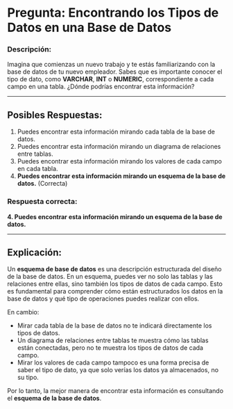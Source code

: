 # Pregunta: Encontrando los Tipos de Datos en una Base de Datos

### Descripción:
Imagina que comienzas un nuevo trabajo y te estás familiarizando con la base de datos de tu nuevo empleador. Sabes que es importante conocer el tipo de dato, como **VARCHAR**, **INT** o **NUMERIC**, correspondiente a cada campo en una tabla. ¿Dónde podrías encontrar esta información?

---

## Posibles Respuestas:
1. Puedes encontrar esta información mirando cada tabla de la base de datos.
2. Puedes encontrar esta información mirando un diagrama de relaciones entre tablas.
3. Puedes encontrar esta información mirando los valores de cada campo en cada tabla.
4. **Puedes encontrar esta información mirando un esquema de la base de datos.** (Correcta)

### Respuesta correcta:
**4. Puedes encontrar esta información mirando un esquema de la base de datos.**

---

## Explicación:
Un **esquema de base de datos** es una descripción estructurada del diseño de la base de datos. En un esquema, puedes ver no solo las tablas y las relaciones entre ellas, sino también los tipos de datos de cada campo. Esto es fundamental para comprender cómo están estructurados los datos en la base de datos y qué tipo de operaciones puedes realizar con ellos. 

En cambio:
- Mirar cada tabla de la base de datos no te indicará directamente los tipos de datos.
- Un diagrama de relaciones entre tablas te muestra cómo las tablas están conectadas, pero no te muestra los tipos de datos de cada campo.
- Mirar los valores de cada campo tampoco es una forma precisa de saber el tipo de dato, ya que solo verías los datos ya almacenados, no su tipo.

Por lo tanto, la mejor manera de encontrar esta información es consultando el **esquema de la base de datos**.